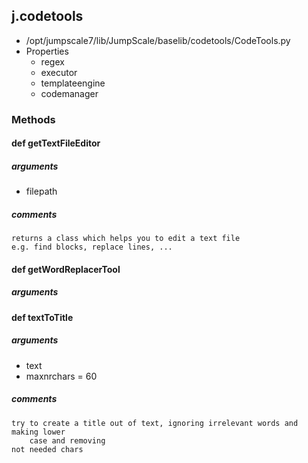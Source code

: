 ## j.codetools

- /opt/jumpscale7/lib/JumpScale/baselib/codetools/CodeTools.py
- Properties
    - regex
    - executor
    - templateengine
    - codemanager

### Methods

#### def getTextFileEditor 

##### arguments

- filepath

##### comments

```
returns a class which helps you to edit a text file
e.g. find blocks, replace lines, ...

```

#### def getWordReplacerTool 

##### arguments

#### def textToTitle 

##### arguments

- text
- maxnrchars = 60

##### comments

```
try to create a title out of text, ignoring irrelevant words and making lower
    case and removing
not needed chars

```

